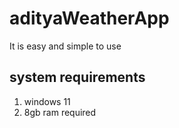 # adityaWeatherApp
It is easy and simple to use 
## system requirements
1. windows 11
2. 8gb ram required
